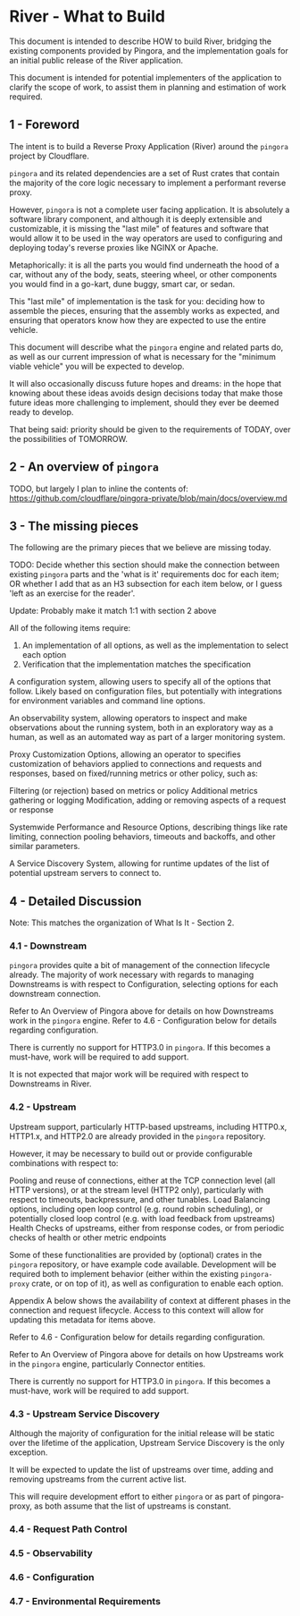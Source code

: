 # River - What to Build

This document is intended to describe HOW to build River, bridging the existing components provided by Pingora, and the implementation goals for an initial public release of the River application.

This document is intended for potential implementers of the application to clarify the scope of work, to assist them in planning and estimation of work required.

## 1 - Foreword

The intent is to build a Reverse Proxy Application (River) around the `pingora` project by Cloudflare.

`pingora` and its related dependencies are a set of Rust crates that contain the majority of the core logic necessary to implement a performant reverse proxy.

However, `pingora` is not a complete user facing application. It is absolutely a software library component, and although it is deeply extensible and customizable, it is missing the "last mile" of features and software that would allow it to be used in the way operators are used to configuring and deploying today's reverse proxies like NGINX or Apache.

Metaphorically: it is all the parts you would find underneath the hood of a car, without any of the body, seats, steering wheel, or other components you would find in a go-kart, dune buggy, smart car, or sedan.

This "last mile" of implementation is the task for you: deciding how to assemble the pieces, ensuring that the assembly works as expected, and ensuring that operators know how they are expected to use the entire vehicle.

This document will describe what the `pingora` engine and related parts do, as well as our current impression of what is necessary for the "minimum viable vehicle" you will be expected to develop.

It will also occasionally discuss future hopes and dreams: in the hope that knowing about these ideas avoids design decisions today that make those future ideas more challenging to implement, should they ever be deemed ready to develop.

That being said: priority should be given to the requirements of TODAY, over the possibilities of TOMORROW.

## 2 - An overview of `pingora`

TODO, but largely I plan to inline the contents of: https://github.com/cloudflare/pingora-private/blob/main/docs/overview.md

## 3 - The missing pieces

The following are the primary pieces that we believe are missing today.

TODO: Decide whether this section should make the connection between existing `pingora` parts and the 'what is it' requirements doc for each item; OR whether I add that as an H3 subsection for each item below, or I guess 'left as an exercise for the reader'.

Update: Probably make it match 1:1 with section 2 above

All of the following items require:

1. An implementation of all options, as well as the implementation to select each option
2. Verification that the implementation matches the specification

A configuration system, allowing users to specify all of the options that follow. Likely based on configuration files, but potentially with integrations for environment variables and command line options.

An observability system, allowing operators to inspect and make observations about the running system, both in an exploratory way as a human, as well as an automated way as part of a larger monitoring system.

Proxy Customization Options, allowing an operator to specifies customization of behaviors applied to connections and requests and responses, based on fixed/running metrics or other policy, such as:

Filtering (or rejection) based on metrics or policy
Additional metrics gathering or logging
Modification, adding or removing aspects of a request or response

Systemwide Performance and Resource Options, describing things like rate limiting, connection pooling behaviors, timeouts and backoffs, and other similar parameters.

A Service Discovery System, allowing for runtime updates of the list of potential upstream servers to connect to.

## 4 - Detailed Discussion

Note: This matches the organization of What Is It - Section 2.

### 4.1 - Downstream

`pingora` provides quite a bit of management of the connection lifecycle already. The majority of work necessary with regards to managing Downstreams is with respect to Configuration, selecting options for each downstream connection.

Refer to An Overview of Pingora above for details on how Downstreams work in the `pingora` engine. Refer to 4.6 - Configuration below for details regarding configuration.

There is currently no support for HTTP3.0 in `pingora`. If this becomes a must-have, work will be required to add support.

It is not expected that major work will be required with respect to Downstreams in River.

### 4.2 - Upstream

Upstream support, particularly HTTP-based upstreams, including HTTP0.x, HTTP1.x, and HTTP2.0 are already provided in the `pingora` repository.

However, it may be necessary to build out or provide configurable combinations with respect to:

Pooling and reuse of connections, either at the TCP connection level (all HTTP versions), or at the stream level (HTTP2 only), particularly with respect to timeouts, backpressure, and other tunables.
Load Balancing options, including open loop control (e.g. round robin scheduling), or potentially closed loop control (e.g. with load feedback from upstreams)
Health Checks of upstreams, either from response codes, or from periodic checks of health or other metric endpoints

Some of these functionalities are provided by (optional) crates in the `pingora` repository, or have example code available. Development will be required both to implement behavior (either within the existing `pingora-proxy` crate, or on top of it), as well as configuration to enable each option.

Appendix A below shows the availability of context at different phases in the connection and request lifecycle. Access to this context will allow for updating this metadata for items above.

Refer to 4.6 - Configuration below for details regarding configuration.

Refer to An Overview of Pingora above for details on how Upstreams work in the `pingora` engine, particularly Connector entities.

There is currently no support for HTTP3.0 in `pingora`. If this becomes a must-have, work will be required to add support.

### 4.3 - Upstream Service Discovery
Although the majority of configuration for the initial release will be static over the lifetime of the application, Upstream Service Discovery is the only exception.

It will be expected to update the list of upstreams over time, adding and removing upstreams from the current active list.

This will require development effort to either `pingora` or as part of pingora-proxy, as both assume that the list of upstreams is constant.

### 4.4 - Request Path Control

### 4.5 - Observability

### 4.6 - Configuration

### 4.7 - Environmental Requirements
